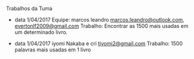 Trabalhos da Tuma 

* data 1/04/2017
Equipe: marcos leandro <marcos.leandro@outlook.com>, evertonlf2009@gmail.com
Trabalho: Encontrar as 1500 mais usadas em um determinado livro.


* data 1/04/2017
iyomi Nakaba  e cri <tiyomi2@gmail.com>
Trabalho: 1500 palavras mais usadas em 1 livro


